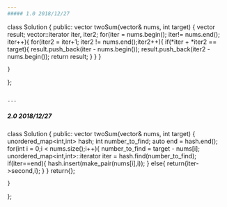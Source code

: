```yaml
---
##### 1.0 2018/12/27
```
class Solution {
public:
    vector<int> twoSum(vector<int>& nums, int target) {
        vector<int> result;
        vector<int>::iterator iter, iter2;
        for(iter = nums.begin(); iter!= nums.end(); iter++){
            for(iter2 = iter+1; iter2 != nums.end();iter2++){
                if(*iter + *iter2 == target){
                    result.push_back(iter - nums.begin());
                    result.push_back(iter2 - nums.begin());
                    return result;
                }
            }
        }
        
    }
};
```

---
```

##### 2.0 2018/12/27
class Solution {
public:
    vector<int> twoSum(vector<int>& nums, int target) {
        unordered_map<int,int> hash;
        int number_to_find;
        auto end = hash.end();
        for(int i = 0;i < nums.size();i++){
            number_to_find = target - nums[i];
            unordered_map<int,int>::iterator iter = hash.find(number_to_find);
            if(iter==end){
                hash.insert(make_pair(nums[i],i));
            }
            else{
                return{iter->second,i};
            }
        }
        return{};
        
    }
};

